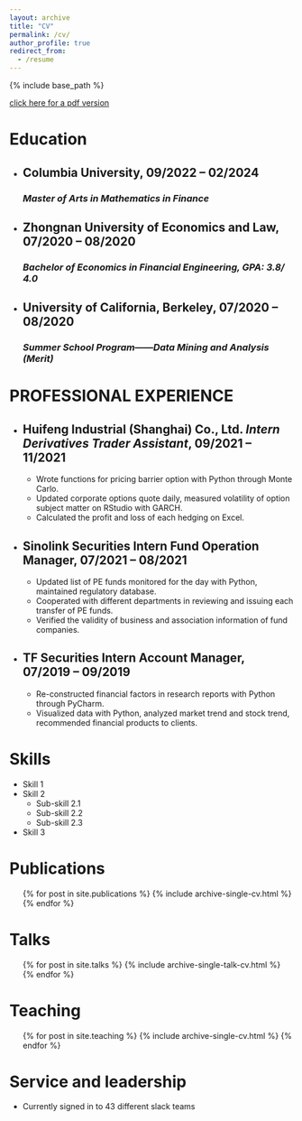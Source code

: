 ```yaml
---
layout: archive
title: "CV"
permalink: /cv/
author_profile: true
redirect_from:
  - /resume
---
```


{% include base_path %}

[click here for a pdf version](https://wangyiwei1999.github.io/files/CV.pdf)

# Education
* ## Columbia University, 09/2022 – 02/2024
  ### _Master of Arts in Mathematics in Finance_ 
  
* ## Zhongnan University of Economics and Law, 07/2020 – 08/2020
  ### _Bachelor of Economics in Financial Engineering, GPA: 3.8/ 4.0_
  
* ## University of California, Berkeley, 07/2020 – 08/2020
  ### _Summer School Program——Data Mining and Analysis (Merit)_
  
# PROFESSIONAL EXPERIENCE
* ## Huifeng Industrial (Shanghai) Co., Ltd. _Intern Derivatives Trader Assistant_, 09/2021 – 11/2021
  * Wrote functions for pricing barrier option with Python through Monte Carlo.
  * Updated corporate options quote daily, measured volatility of option subject matter on RStudio with GARCH. 
  * Calculated the profit and loss of each hedging on Excel.

* ## Sinolink Securities Intern Fund Operation Manager, 07/2021 – 08/2021
  * Updated list of PE funds monitored for the day with Python, maintained regulatory database. 
  * Cooperated with different departments in reviewing and issuing each transfer of PE funds. 
  * Verified the validity of business and association information of fund companies.

* ## TF Securities Intern Account Manager, 07/2019 – 09/2019
  * Re-constructed financial factors in research reports with Python through PyCharm.
  * Visualized data with Python, analyzed market trend and stock trend, recommended financial products to clients.

  
Skills
======
* Skill 1
* Skill 2
  * Sub-skill 2.1
  * Sub-skill 2.2
  * Sub-skill 2.3
* Skill 3

Publications
======
  <ul>{% for post in site.publications %}
    {% include archive-single-cv.html %}
  {% endfor %}</ul>
  
Talks
======
  <ul>{% for post in site.talks %}
    {% include archive-single-talk-cv.html %}
  {% endfor %}</ul>
  
Teaching
======
  <ul>{% for post in site.teaching %}
    {% include archive-single-cv.html %}
  {% endfor %}</ul>
  
Service and leadership
======
* Currently signed in to 43 different slack teams
